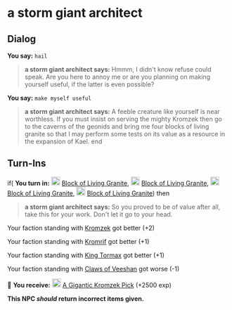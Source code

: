 # a storm giant architect


## Dialog

**You say:** `hail`



>**a storm giant architect says:** Hmmm, I didn't know refuse could speak. Are you here to annoy me or are you planning on making yourself useful, if the latter is even possible?

**You say:** `make myself useful`



>**a storm giant architect says:** A feeble creature like yourself is near worthless. If you must insist on serving the mighty Kromzek then go to the caverns of the geonids and bring me four blocks of living granite so that I may perform some tests on its value as a resource in the expansion of Kael.
end



## Turn-Ins





if( **You turn in:** <img style="background:url(/static/icons/blank_slot.gif);width:20px;height:20px;" src="/static/icons/item_767.png" alt="" /> <a
                                href="/item/24872" data-url="24872" class="tooltip-link link">Block of Living Granite</a>, <img style="background:url(/static/icons/blank_slot.gif);width:20px;height:20px;" src="/static/icons/item_767.png" alt="" /> <a
                                href="/item/24872" data-url="24872" class="tooltip-link link">Block of Living Granite</a>, <img style="background:url(/static/icons/blank_slot.gif);width:20px;height:20px;" src="/static/icons/item_767.png" alt="" /> <a
                                href="/item/24872" data-url="24872" class="tooltip-link link">Block of Living Granite</a>, <img style="background:url(/static/icons/blank_slot.gif);width:20px;height:20px;" src="/static/icons/item_767.png" alt="" /> <a
                                href="/item/24872" data-url="24872" class="tooltip-link link">Block of Living Granite</a>) then


>**a storm giant architect says:** So you proved to be of value after all, take this for your work. Don't let it go to your head.


Your faction standing with [Kromzek](/faction/448) got better (<span class='text-success'>+2</span>)


Your faction standing with [Kromrif](/faction/419) got better (<span class='text-success'>+1</span>)


Your faction standing with [King Tormax](/faction/429) got better (<span class='text-success'>+1</span>)


Your faction standing with [Claws of Veeshan](/faction/430) got worse (<span class='text-danger'>-1</span>)


 &#127873; **You receive:**  <img style="background:url(/static/icons/blank_slot.gif);width:20px;height:20px;" src="/static/icons/item_888.png" alt="" /> <a
                                href="/item/24877" data-url="24877" class="tooltip-link link">A Gigantic Kromzek Pick</a> (+2500 exp)

 

**This NPC *should* return incorrect items given.**
